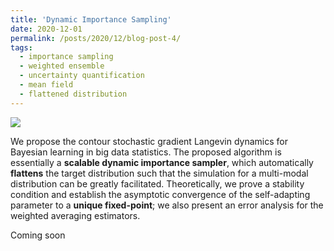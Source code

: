 ```yaml
---
title: 'Dynamic Importance Sampling'
date: 2020-12-01
permalink: /posts/2020/12/blog-post-4/
tags:
  - importance sampling
  - weighted ensemble
  - uncertainty quantification
  - mean field
  - flattened distribution
---
```


![](/Users/wayne/work/WayneDW.github.io/_posts/figures/CSGLD.gif)

We propose the contour stochastic gradient Langevin dynamics for Bayesian learning in big data statistics. The proposed algorithm is essentially a **scalable dynamic importance sampler**, which automatically **flattens** the target distribution such that the simulation for a multi-modal distribution can be greatly facilitated. Theoretically, we prove a stability condition and establish the asymptotic convergence of the self-adapting parameter to a **unique fixed-point**; we also present an error analysis for the weighted averaging estimators. 



Coming soon

